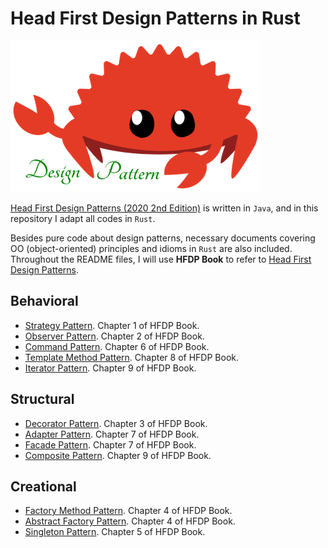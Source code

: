 # Head First Design Patterns in Rust

![rust](rust.png)

[Head First Design Patterns (2020 2nd Edition)](https://github.com/bethrobson/Head-First-Design-Patterns) is written in `Java`, and in this repository I adapt all codes in `Rust`.

Besides pure code about design patterns, necessary documents covering OO (object-oriented) principles and idioms in `Rust` are also included. Throughout the README files, I will use **HFDP Book** to refer to [Head First Design Patterns](https://www.amazon.com/Head-First-Design-Patterns-Object-Oriented/dp/149207800X).

## Behavioral
- [Strategy Pattern](behavioral/strategy). Chapter 1 of HFDP Book.
- [Observer Pattern](behavioral/observer). Chapter 2 of HFDP Book.
- [Command Pattern](behavioral/command). Chapter 6 of HFDP Book.
- [Template Method Pattern](behavioral/template). Chapter 8 of HFDP Book.
- [Iterator Pattern](behavioral/iterator). Chapter 9 of HFDP Book.

## Structural
- [Decorator Pattern](structural/decorator). Chapter 3 of HFDP Book.
- [Adapter Pattern](structural/adapter). Chapter 7 of HFDP Book.
- [Facade Pattern](structural/facade). Chapter 7 of HFDP Book.
- [Composite Pattern](structural/composite). Chapter 9 of HFDP Book.

## Creational
- [Factory Method Pattern](creational/factory). Chapter 4 of HFDP Book.
- [Abstract Factory Pattern](creational/factory). Chapter 4 of HFDP Book.
- [Singleton Pattern](creational/singleton). Chapter 5 of HFDP Book. 